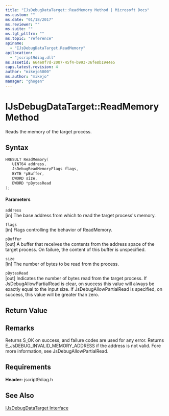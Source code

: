 ```yaml
---
title: "IJsDebugDataTarget::ReadMemory Method | Microsoft Docs"
ms.custom: ""
ms.date: "01/18/2017"
ms.reviewer: ""
ms.suite: ""
ms.tgt_pltfrm: ""
ms.topic: "reference"
apiname: 
  - "IJsDebugDataTarget.ReadMemory"
apilocation: 
  - "jscript9diag.dll"
ms.assetid: 664e0f7d-2007-45f4-b993-36fe8b1944e5
caps.latest.revision: 4
author: "mikejo5000"
ms.author: "mikejo"
manager: "ghogen"
---
```

# IJsDebugDataTarget::ReadMemory Method
Reads the memory of the target process.  
  
## Syntax  
  
```cpp
HRESULT ReadMemory(  
   UINT64 address,  
   JsDebugReadMemoryFlags flags,  
   BYTE *pBuffer,  
   DWORD size,  
   DWORD *pBytesRead  
);  
```  
  
#### Parameters  
 `address`  
 [in] The base address from which to read the target process's memory.  
  
 `flags`  
 [in] Flags controlling the behavior of ReadMemory.  
  
 `pBuffer`  
 [out] A buffer that receives the contents from the address space of the target process. On failure, the content of this buffer is unspecified.  
  
 `size`  
 [in] The number of bytes to be read from the process.  
  
 `pBytesRead`  
 [out] Indicates the number of bytes read from the target process. If JsDebugAllowPartialRead is clear, on success this value will always be exactly equal to the input size. If JsDebugAllowPartialRead is specified, on success, this value will be greater than zero.  
  
## Return Value  
  
## Remarks  
 Returns S_OK on success, and failure codes are used for any error. Returns E_JsDEBUG_INVALID_MEMORY_ADDRESS if the address is not valid. Fore more information, see JsDebugAllowPartialRead.  
  
## Requirements  
 **Header:** jscript9diag.h  
  
## See Also  
 [IJsDebugDataTarget Interface](../../winscript/reference/ijsdebugdatatarget-interface.md)
